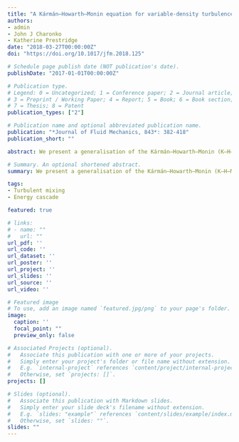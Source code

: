 ```yaml
---
title: "A Kármán–Howarth–Monin equation for variable-density turbulence"
authors:
- admin
- John J Charonko
- Katherine Prestridge
date: "2018-03-27T00:00:00Z"
doi: "https://doi.org/10.1017/jfm.2018.125"

# Schedule page publish date (NOT publication's date).
publishDate: "2017-01-01T00:00:00Z"

# Publication type.
# Legend: 0 = Uncategorized; 1 = Conference paper; 2 = Journal article;
# 3 = Preprint / Working Paper; 4 = Report; 5 = Book; 6 = Book section;
# 7 = Thesis; 8 = Patent
publication_types: ["2"]

# Publication name and optional abbreviated publication name.
publication: "*Journal of Fluid Mechanics, 843*: 382-418"
publication_short: ""

abstract: We present a generalisation of the Kármán–Howarth–Monin (K–H–M) equation to include variable-density (VD) effects. The derived equation (i) reduces to the original K–H–M equation when density is a constant and (ii) leads to a VD analogue of the 4/5-law with the same value of constant (=4/5) appearing as the prefactor of the dissipation rate. The equation is employed to understand negative turbulent kinetic energy production in a SF_6 turbulent round jet with an initial density ratio of 4.2. From a Reynolds-averaged Navier–Stokes (RANS) perspective, negative production means that the mean flow is strengthened at the expense of the energy of turbulent fluctuations. We show that the associated energy transfer is accomplished by the deformation of smaller turbulent eddies into large ones in the development region of the jet and is captured by the linear scale-by-scale energy transfer term in the VD K–H–M equation. The nonlinear transfer term of the VD K–H–M equation depicts a conventional forward cascade for all eddies having a size less than the Eulerian integral length scale, regardless of their orientation. The net effect is a retarded energy cascade in the non-Boussinesq jet that has not been accounted for by existing turbulence theories. Implications of this observation for turbulence modelling are discussed.

# Summary. An optional shortened abstract.
summary: We present a generalisation of the Kármán–Howarth–Monin (K–H–M) equation to include variable-density (VD) effects. The derived equation (i) reduces to the original K–H–M equation when density is a constant and (ii) leads to a VD analogue of the 4/5-law with the same value of constant (=4/5) appearing as the prefactor of the dissipation rate.

tags:
- Turbulent mixing
- Energy cascade

featured: true

# links:
# - name: ""
#   url: ""
url_pdf: ''
url_code: ''
url_dataset: ''
url_poster: ''
url_project: ''
url_slides: ''
url_source: ''
url_video: ''

# Featured image
# To use, add an image named `featured.jpg/png` to your page's folder. 
image:
  caption: ''
  focal_point: ""
  preview_only: false

# Associated Projects (optional).
#   Associate this publication with one or more of your projects.
#   Simply enter your project's folder or file name without extension.
#   E.g. `internal-project` references `content/project/internal-project/index.md`.
#   Otherwise, set `projects: []`.
projects: []

# Slides (optional).
#   Associate this publication with Markdown slides.
#   Simply enter your slide deck's filename without extension.
#   E.g. `slides: "example"` references `content/slides/example/index.md`.
#   Otherwise, set `slides: ""`.
slides: ""
---
```


